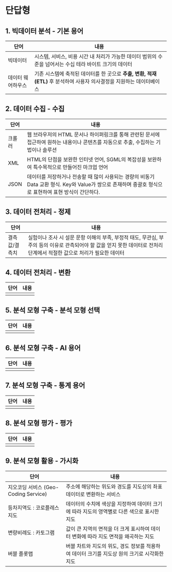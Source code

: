 # 단답형

## 1. 빅데이터 분석 - 기본 용어

| 단어              | 내용                                                         |
| ----------------- | ------------------------------------------------------------ |
| 빅데이터          | 시스템, 서비스, 비용 시간 내 처리가 가능한 데이터 범위의 수준을 넘어서는 수십 테라 바이트 크기의 데이터 |
| 데이터 웨어하우스 | 기존 시스템에 축적된 데이터를 한 곳으로 **추출, 변환, 적재 (ETL)** 후 분석하여 사용자 의사결정을 지원하는 데이터베이스 |



## 2. 데이터 수집 - 수집

| 단어   | 내용                                                         |
| ------ | ------------------------------------------------------------ |
| 크롤러 | 웹 브라우저의 HTML 문서나 하이퍼링크를 통해 관련된 문서에 접근하여 원하는 내용이나 콘텐츠를 자동으로 추출, 수집하는 기법이나 솔루션 |
| XML    | HTML의 단점을 보완한 인터넷 언어, SGML의 복잡성을 보완하여 특수목적으로 만들어진 마크업 언어 |
| JSON   | 데이터를 저장하거나 전송할 때 많이 사용되는 경량의 비동기 Data 교환 형식. Key와 Value가 쌍으로 존재하며 중괄호 형식으로 표현하여 표현 방식이 간단하다. |



## 3. 데이터 전처리 - 정제

| 단어          | 내용                                                         |
| ------------- | ------------------------------------------------------------ |
| 결측값/결측치 | 실험이나 조사 시 설문 문항 이해의 부족, 부정적 태도, 무관심, 부주의 등의 이유로 관측되어야 할 값을 얻지 못한 데이터로 전처리 단계에서 적절한 값으로 처리가 필요한 데이터 |



## 4. 데이터 전처리 - 변환

| 단어 | 내용 |
| ---- | ---- |
|      |      |



## 5. 분석 모형 구축 - 분석 모형 선택

| 단어 | 내용 |
| ---- | ---- |
|      |      |



## 6. 분석 모형 구축 - AI 용어

| 단어 | 내용 |
| ---- | ---- |
|      |      |



## 7. 분석 모형 구축 - 통계 용어

| 단어 | 내용 |
| ---- | ---- |
|      |      |



## 8. 분석 모형 평가 - 평가

| 단어 | 내용 |
| ---- | ---- |
|      |      |



## 9. 분석 모형 활용 - 가시화

| 단어                                 | 내용                                                         |
| ------------------------------------ | ------------------------------------------------------------ |
| 지오코딩 서비스 (Geo-Coding Service) | 주소에 해당하는 위도와 경도를 지도상의 좌표 데이터로 변환하는 서비스 |
| 등차지역도 : 코로플레스 지도         | 데이터의 수치에 색상을 지정하여 데이터 크기에 따라 지도의 영역별로 다른 색으로 표시한 지도 |
| 변량비례도 : 카토그램                | 값이 큰 지역의 면적을 더 크게 표시하여 데이터 변화에 따라 지도 면적을 왜곡하는 지도 |
| 버블 플롯맵                          | 버블 차트와 지도의 위도, 경도 정보를 적용하여 데이터 크기를 지도상 원의 크기로 시각화한 지도 |





